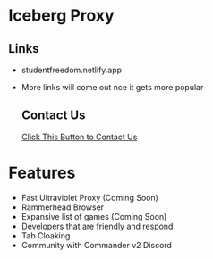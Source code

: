 # Iceberg Proxy
## **Links**
- studentfreedom.netlify.app  
- More links will come out nce it gets more popular 


  ## Contact Us

  <a href="mailto:icebergproxy@usa.com">Click This Button to Contact Us</a>

# Features
- Fast Ultraviolet Proxy (Coming Soon)
- Rammerhead Browser
- Expansive list of games (Coming Soon)
- Developers that are friendly and respond
- Tab Cloaking
- Community with Commander v2 Discord
